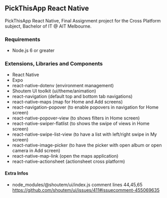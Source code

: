 ## PickThisApp React Native

PickThisApp React Native, Final Assignment project for the Cross Platform subject, Bachelor of IT @ AIT Melbourne.

### Requirements

* Node.js 6 or greater

### Extensions, Libraries and Components

* React Native
* Expo
* react-native-dotenv (environment management)
* Shoutem UI toolkit (ui/theme/animation)
* react-navigation (default top and bottom tab navigations)
* react-native-maps (map for Home and Add screens)
* react-navigation-popover (to enable popovers in navigation for Home screen)
* react-native-popover-view (to shows filters in Home screen)
* react-native-swiper-flatlist (to shows the swipe of views in Home screen)
* react-native-swipe-list-view (to have a list with left/right swipe in My screen)
* react-native-image-picker (to have the picker with open album or open camera in Add screen)
* react-native-map-link (open the maps application)
* react-native-actionsheet (actionsheet cross platform)

#### Extra Infos

* node_modules/@shoutem/ui/index.js comment lines 44,45,65 https://github.com/shoutem/ui/issues/411#issuecomment-455069635

